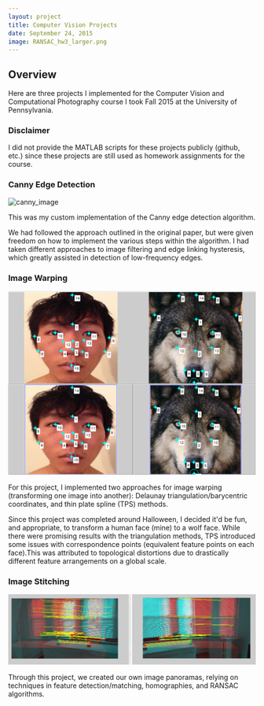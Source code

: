 ```yaml
---
layout: project
title: Computer Vision Projects
date: September 24, 2015
image: RANSAC_hw3_larger.png
---
```


## Overview

Here are three projects I implemented for the Computer Vision and Computational Photography course I took Fall 2015 at the University of Pennsylvania.

### Disclaimer
I did not provide the MATLAB scripts for these projects publicly (github, etc.)
since these projects are still used as homework assignments for the course.

### Canny Edge Detection

![canny_image](https://raw.githubusercontent.com/ShiL1617/ShiL1617.github.io/blob/master/public/images/mycanny.jpg)

This was my custom implementation of the Canny edge detection algorithm.

We had followed the approach outlined in the original paper, but were
given freedom on how to implement the various steps within the algorithm.
I had taken different approaches to image filtering and edge linking
hysteresis, which greatly assisted in detection of low-frequency edges.


### Image Warping

![imwarp_image](https://github.com/ShiL1617/ShiL1617.github.io/blob/master/public/images/ctr_pts_TPS.png)

For this project, I implemented two approaches for image warping
(transforming one image into another): Delaunay triangulation/barycentric
coordinates, and thin plate spline (TPS) methods.

Since this project was completed around Halloween, I decided it'd be
fun, and appropriate, to transform a human face (mine) to a wolf face. While
there were promising results with the triangulation methods, TPS introduced
some issues with correspondence points (equivalent feature points on each face).This was attributed to topological distortions due to drastically different
feature arrangements on a global scale.


### Image Stitching

![RANSAC_image](https://github.com/ShiL1617/ShiL1617.github.io/blob/master/public/images/RANSAC_hw3_larger.png)

Through this project, we created our own image panoramas, relying on techniques
in feature detection/matching, homographies, and RANSAC algorithms.
